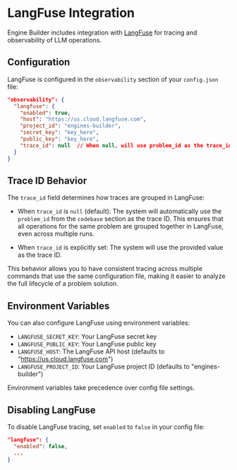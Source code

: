 # LangFuse Integration

Engine Builder includes integration with [LangFuse](https://langfuse.com/) for tracing and observability of LLM operations.

## Configuration

LangFuse is configured in the `observability` section of your `config.json` file:

```json
"observability": {
  "langfuse": {
    "enabled": true,
    "host": "https://us.cloud.langfuse.com",
    "project_id": "engines-builder",
    "secret_key": "key_here",
    "public_key": "key_here",
    "trace_id": null  // When null, will use problem_id as the trace_id
  }
}
```

## Trace ID Behavior

The `trace_id` field determines how traces are grouped in LangFuse:

- When `trace_id` is `null` (default): The system will automatically use the `problem_id` from the `codebase` section as the trace ID. This ensures that all operations for the same problem are grouped together in LangFuse, even across multiple runs.

- When `trace_id` is explicitly set: The system will use the provided value as the trace ID.

This behavior allows you to have consistent tracing across multiple commands that use the same configuration file, making it easier to analyze the full lifecycle of a problem solution.

## Environment Variables

You can also configure LangFuse using environment variables:

- `LANGFUSE_SECRET_KEY`: Your LangFuse secret key
- `LANGFUSE_PUBLIC_KEY`: Your LangFuse public key
- `LANGFUSE_HOST`: The LangFuse API host (defaults to "https://us.cloud.langfuse.com")
- `LANGFUSE_PROJECT_ID`: Your LangFuse project ID (defaults to "engines-builder")

Environment variables take precedence over config file settings.

## Disabling LangFuse

To disable LangFuse tracing, set `enabled` to `false` in your config file:

```json
"langfuse": {
  "enabled": false,
  ...
}
```